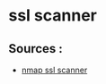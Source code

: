 # ssl scanner 

## Sources : 

- [nmap ssl scanner](https://lindevs.com/check-ssl-certificate-on-server-using-nmap)